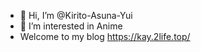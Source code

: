 - 👋 Hi, I’m @Kirito-Asuna-Yui
- 👀 I’m interested in Anime
- Welcome to my blog https://kay.2life.top/

<!---
Kirito-Asuna-Yui/Kirito-Asuna-Yui is a ✨ special ✨ repository because its `README.md` (this file) appears on your GitHub profile.
You can click the Preview link to take a look at your changes.
--->
